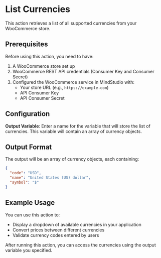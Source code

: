 # List Currencies

This action retrieves a list of all supported currencies from your WooCommerce store.

## Prerequisites

Before using this action, you need to have:

1. A WooCommerce store set up
2. WooCommerce REST API credentials (Consumer Key and Consumer Secret)
3. Configured the WooCommerce service in MindStudio with:
   - Your store URL (e.g., `https://example.com`)
   - API Consumer Key
   - API Consumer Secret

## Configuration

**Output Variable**: Enter a name for the variable that will store the list of currencies. This variable will contain an array of currency objects.

## Output Format

The output will be an array of currency objects, each containing:

```json
{
  "code": "USD",
  "name": "United States (US) dollar",
  "symbol": "$"
}
```

## Example Usage

You can use this action to:

- Display a dropdown of available currencies in your application
- Convert prices between different currencies
- Validate currency codes entered by users

After running this action, you can access the currencies using the output variable you specified.